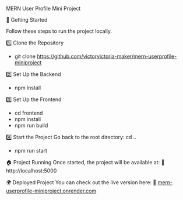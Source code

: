 MERN User Profile Mini Project

🚀 Getting Started

Follow these steps to run the project locally.

1️⃣ Clone the Repository
- git clone https://github.com/victorvictoria-maker/mern-userprofile-miniproject

2️⃣ Set Up the Backend
- npm install

3️⃣ Set Up the Frontend
- cd frontend
- npm install
- npm run build

4️⃣ Start the Project
Go back to the root directory:
cd ..
- npm run start

🏠 Project Running
Once started, the project will be available at:
🔗 http://localhost:5000

🌍 Deployed Project
You can check out the live version here:
🔗 [mern-userprofile-miniproject.onrender.com](https://mern-userprofile-miniproject.onrender.com/)

